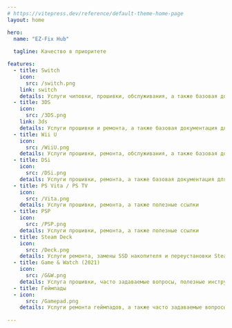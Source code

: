 ```yaml
---
# https://vitepress.dev/reference/default-theme-home-page
layout: home

hero:
  name: "EZ-Fix Hub"
  
  tagline: Качество в приоритете

features:
  - title: Switch
    icon:
      src: /switch.png
    link: switch
    details: Услуги чиповки, прошивки, обслуживания, а также базовая документация для пользователей
  - title: 3DS
    icon:
      src: /3DS.png
    link: 3ds
    details: Услуги прошивки и ремонта, а также базовая документация для пользователей
  - title: Wii U
    icon:
      src: /WiiU.png
    details: Услуги прошивки, ремонта, обслуживания, а также базовая документация для пользователей
  - title: DSi
    icon:
      src: /DSi.png
    details: Услуги прошивки, ремонта, а также базовая документация для пользователей
  - title: PS Vita / PS TV
    icon:
      src: /Vita.png
    details: Услуги прошивки, ремонта, а также полезные ссылки
  - title: PSP
    icon:
      src: /PSP.png
    details: Услуги прошивки, ремонта, а также полезные ссылки
  - title: Steam Deck
    icon:
      src: /Deck.png
    details: Услуги ремонта, замены SSD накопителя и переустановки SteamOS
  - title: Game & Watch (2021)
    icon:
      src: /G&W.png
    details: Услуга прошивки, часто задаваемые вопросы, полезные инструкции 
  - title: Геймпады
  - icon:
      src: /Gamepad.png
    details: Услуги ремонта геймпадов, а также часто задаваемые вопросы
  
---
```

